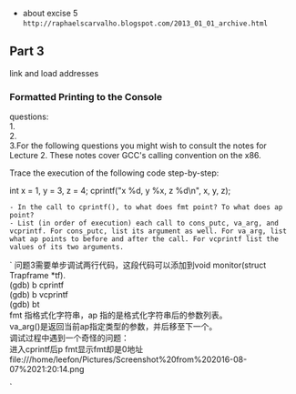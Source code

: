 - about excise 5
`http://raphaelscarvalho.blogspot.com/2013_01_01_archive.html`


## Part 3
link and load addresses

### Formatted Printing to the Console
questions:  
1.  
2.  
3.For the following questions you might wish to consult the notes for Lecture 2. These notes cover GCC's calling convention on the x86.

Trace the execution of the following code step-by-step:

int x = 1, y = 3, z = 4;
cprintf("x %d, y %x, z %d\n", x, y, z);

    - In the call to cprintf(), to what does fmt point? To what does ap point?
    - List (in order of execution) each call to cons_putc, va_arg, and vcprintf. For cons_putc, list its argument as well. For va_arg, list what ap points to before and after the call. For vcprintf list the values of its two arguments.
    
`  问题3需要单步调试两行代码，这段代码可以添加到void monitor(struct Trapframe *tf).  
(gdb) b cprintf  
(gdb) b vcprintf  
(gdb) bt  
 fmt 指格式化字符串，ap 指的是格式化字符串后的参数列表。  
 va_arg()是返回当前ap指定类型的参数，并后移至下一个。   
 调试过程中遇到一个奇怪的问题：  
 进入cprintf后p fmt显示fmt却是0地址    
 file:///home/leefon/Pictures/Screenshot%20from%202016-08-07%2021:20:14.png
 
 `
